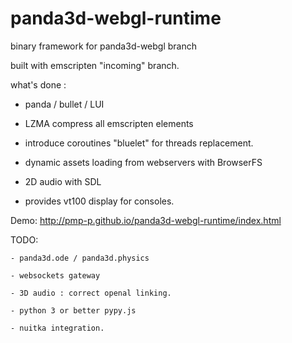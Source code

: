 # panda3d-webgl-runtime
binary framework for panda3d-webgl branch

built with emscripten "incoming" branch.


what's done :

 - panda / bullet / LUI

 - LZMA compress all emscripten elements

 - introduce coroutines "bluelet" for threads replacement.

 - dynamic assets loading from webservers with BrowserFS

 - 2D audio with SDL

 - provides vt100 display for consoles.


Demo: http://pmp-p.github.io/panda3d-webgl-runtime/index.html

TODO:

    - panda3d.ode / panda3d.physics
    
    - websockets gateway
    
    - 3D audio : correct openal linking.
 
    - python 3 or better pypy.js

    - nuitka integration.


